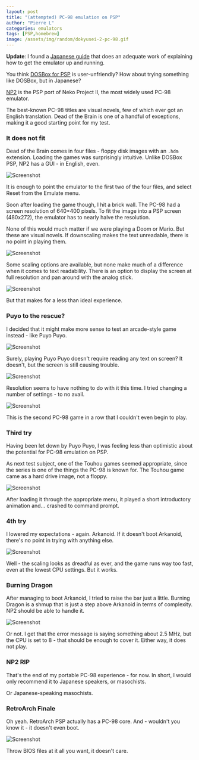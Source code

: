 ```yaml
---
layout: post
title: "(attempted) PC-98 emulation on PSP"
author: "Pierre L"
categories: emulators
tags: [PSP,homebrew]
image: /assets/img/random/dokyusei-2-pc-98.gif
---
```


**Update**: I found a [Japanese guide](https://kuronousagi.info/retrogamer/2019/02/08/psp-3000-yu-no/) that does an adequate work of explaining how to get the emulator up and running. 

You think [DOSBox for PSP](https://archive.org/details/dosbox-psp.-7z) is user-unfriendly? How about trying something like DOSBox, but in Japanese?

[NP2](https://archive.org/details/np-2-for-psp-v-0.39.7z) is the PSP port of Neko Project II, the most widely used PC-98 emulator.

The best-known PC-98 titles are visual novels, few of which ever got an English translation. Dead of the Brain is one of a handful of exceptions, making it a good starting point for my test.

### It does not fit

Dead of the Brain comes in four files - floppy disk images with an `.hdm` extension. Loading the games was surprisingly intuitive. Unlike DOSBox PSP, NP2 has a GUI - in English, even. 

![Screenshot](https://github.com/PSP-Archive/PSP-Archive.github.io/raw/gh-pages/assets/img/snaps/np2_gui.webp)

It is enough to point the emulator to the first two of the four files, and select Reset from the Emulate menu.

Soon after loading the game though, I hit a brick wall. The PC-98 had a screen resolution of 640×400 pixels. To fit the image into a PSP screen (480x272), the emulator has to nearly halve the resolution.

None of this would much matter if we were playing a Doom or Mario. But these are visual novels. If downscaling makes the text unreadable, there is no point in playing them.

![Screenshot](https://github.com/PSP-Archive/PSP-Archive.github.io/raw/gh-pages/assets/img/snaps/np2_dotb_text.webp)

Some scaling options are available, but none make much of a difference when it comes to text readability. There is an option to display the screen at full resolution and pan around with the analog stick. 

![Screenshot](https://github.com/PSP-Archive/PSP-Archive.github.io/raw/gh-pages/assets/img/snaps/np2_zoom.webp)

But that makes for a less than ideal experience.

### Puyo to the rescue?

I decided that it might make more sense to test an arcade-style game instead - like Puyo Puyo.

![Screenshot](https://github.com/PSP-Archive/PSP-Archive.github.io/raw/gh-pages/assets/img/snaps/puyo_title.webp)

Surely, playing Puyo Puyo doesn't require reading any text on screen? It doesn't, but the screen is still causing trouble.

![Screenshot](https://github.com/PSP-Archive/PSP-Archive.github.io/raw/gh-pages/assets/img/snaps/np2_puyo_2.webp)

Resolution seems to have nothing to do with it this time. I tried changing a number of settings - to no avail. 

![Screenshot](https://github.com/PSP-Archive/PSP-Archive.github.io/raw/gh-pages/assets/img/snaps/np2_puyo_3.webp)

This is the second PC-98 game in a row that I couldn't even begin to play.

### Third try

Having been let down by Puyo Puyo, I was feeling less than optimistic about the potential for PC-98 emulation on PSP.

As next test subject, one of the Touhou games seemed appropriate, since the series is one of the things the PC-98 is known for. The Touhou game came as a hard drive image, not a floppy. 

![Screenshot](https://github.com/PSP-Archive/PSP-Archive.github.io/raw/gh-pages/assets/img/snaps/touhou_load.webp)

After loading it through the appropriate menu, it played a short introductory animation and... crashed to command prompt.

### 4th try

I lowered my expectations - again. Arkanoid. If it doesn't boot Arkanoid, there's no point in trying with anything else.

![Screenshot](https://github.com/PSP-Archive/PSP-Archive.github.io/raw/gh-pages/assets/img/snaps/np2_arkanoid.webp)

Well - the scaling looks as dreadful as ever, and the game runs way too fast, even at the lowest CPU settings. But it works. 

### Burning Dragon

After managing to boot Arkanoid, I tried to raise the bar just a little. Burning Dragon is a shmup that is just a step above Arkanoid in terms of complexity. NP2 should be able to handle it.

![Screenshot](https://github.com/PSP-Archive/PSP-Archive.github.io/raw/gh-pages/assets/img/snaps/np2_dragon.webp)

Or not. I get that the error message is saying something about 2.5 MHz, but the CPU is set to 8 - that should be enough to cover it. Either way, it does not play.

### NP2 RIP 

That's the end of my portable PC-98 experience - for now. In short, I would only recommend it to Japanese speakers, or masochists. 

Or Japanese-speaking masochists.

### RetroArch Finale

Oh yeah. RetroArch PSP actually has a PC-98 core. And - wouldn't you know it - it doesn't even boot. 

![Screenshot](https://github.com/PSP-Archive/PSP-Archive.github.io/raw/gh-pages/assets/img/snaps/np2_retroarch.webp)

Throw BIOS files at it all you want, it doesn't care.
